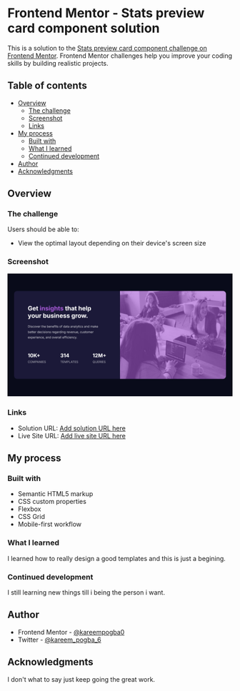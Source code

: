 # Frontend Mentor - Stats preview card component solution

This is a solution to the [Stats preview card component challenge on Frontend Mentor](https://www.frontendmentor.io/challenges/stats-preview-card-component-8JqbgoU62). Frontend Mentor challenges help you improve your coding skills by building realistic projects. 

## Table of contents

- [Overview](#overview)
  - [The challenge](#the-challenge)
  - [Screenshot](#screenshot)
  - [Links](#links)
- [My process](#my-process)
  - [Built with](#built-with)
  - [What I learned](#what-i-learned)
  - [Continued development](#continued-development)
- [Author](#author)
- [Acknowledgments](#acknowledgments)

## Overview

### The challenge

Users should be able to:

- View the optimal layout depending on their device's screen size

### Screenshot

![](/images/image.png)

### Links

- Solution URL: [Add solution URL here](https://github.com/kareempogba0/stats_preview_card_component)
- Live Site URL: [Add live site URL here](https://kareempogba0.github.io/stats_preview_card_component/)

## My process

### Built with

- Semantic HTML5 markup
- CSS custom properties
- Flexbox
- CSS Grid
- Mobile-first workflow

### What I learned

I learned how to really design a good templates and this is just a begining.

### Continued development

I still learning new things till i being the person i want.

## Author

- Frontend Mentor - [@kareempogba0](https://www.frontendmentor.io/profile/kareempogba0)
- Twitter - [@kareem_pogba_6](https://www.twitter.com/kareem_pogba_6)

## Acknowledgments

I don't what to say just keep going the great work.
